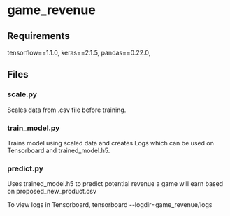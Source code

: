 # game_revenue

## Requirements
tensorflow==1.1.0,
keras==2.1.5,
pandas==0.22.0,

## Files

### scale.py
Scales data from .csv file before training.

### train_model.py
Trains model using scaled data and creates Logs which can be used on Tensorboard and trained_model.h5.

### predict.py
Uses trained_model.h5 to predict potential revenue a game will earn based on proposed_new_product.csv

To view logs in Tensorboard, tensorboard --logdir=game_revenue/logs



